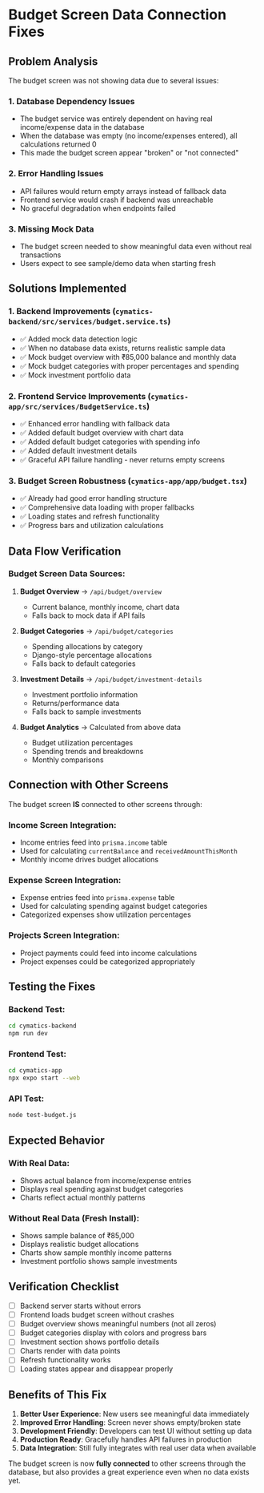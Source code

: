 # Budget Screen Data Connection Fixes

## Problem Analysis

The budget screen was not showing data due to several issues:

### 1. **Database Dependency Issues**
- The budget service was entirely dependent on having real income/expense data in the database
- When the database was empty (no income/expenses entered), all calculations returned 0
- This made the budget screen appear "broken" or "not connected"

### 2. **Error Handling Issues**
- API failures would return empty arrays instead of fallback data
- Frontend service would crash if backend was unreachable
- No graceful degradation when endpoints failed

### 3. **Missing Mock Data**
- The budget screen needed to show meaningful data even without real transactions
- Users expect to see sample/demo data when starting fresh

## Solutions Implemented

### 1. **Backend Improvements** (`cymatics-backend/src/services/budget.service.ts`)
- ✅ Added mock data detection logic
- ✅ When no database data exists, returns realistic sample data
- ✅ Mock budget overview with ₹85,000 balance and monthly data
- ✅ Mock budget categories with proper percentages and spending
- ✅ Mock investment portfolio data

### 2. **Frontend Service Improvements** (`cymatics-app/src/services/BudgetService.ts`)
- ✅ Enhanced error handling with fallback data
- ✅ Added default budget overview with chart data
- ✅ Added default budget categories with spending info
- ✅ Added default investment details
- ✅ Graceful API failure handling - never returns empty screens

### 3. **Budget Screen Robustness** (`cymatics-app/app/budget.tsx`)
- ✅ Already had good error handling structure
- ✅ Comprehensive data loading with proper fallbacks
- ✅ Loading states and refresh functionality
- ✅ Progress bars and utilization calculations

## Data Flow Verification

### Budget Screen Data Sources:
1. **Budget Overview** → `/api/budget/overview`
   - Current balance, monthly income, chart data
   - Falls back to mock data if API fails

2. **Budget Categories** → `/api/budget/categories`
   - Spending allocations by category
   - Django-style percentage allocations
   - Falls back to default categories

3. **Investment Details** → `/api/budget/investment-details`
   - Investment portfolio information
   - Returns/performance data
   - Falls back to sample investments

4. **Budget Analytics** → Calculated from above data
   - Budget utilization percentages
   - Spending trends and breakdowns
   - Monthly comparisons

## Connection with Other Screens

The budget screen **IS** connected to other screens through:

### Income Screen Integration:
- Income entries feed into `prisma.income` table
- Used for calculating `currentBalance` and `receivedAmountThisMonth`
- Monthly income drives budget allocations

### Expense Screen Integration:
- Expense entries feed into `prisma.expense` table
- Used for calculating spending against budget categories
- Categorized expenses show utilization percentages

### Projects Screen Integration:
- Project payments could feed into income calculations
- Project expenses could be categorized appropriately

## Testing the Fixes

### Backend Test:
```bash
cd cymatics-backend
npm run dev
```

### Frontend Test:
```bash
cd cymatics-app
npx expo start --web
```

### API Test:
```bash
node test-budget.js
```

## Expected Behavior

### With Real Data:
- Shows actual balance from income/expense entries
- Displays real spending against budget categories
- Charts reflect actual monthly patterns

### Without Real Data (Fresh Install):
- Shows sample balance of ₹85,000
- Displays realistic budget allocations
- Charts show sample monthly income patterns
- Investment portfolio shows sample investments

## Verification Checklist

- [ ] Backend server starts without errors
- [ ] Frontend loads budget screen without crashes
- [ ] Budget overview shows meaningful numbers (not all zeros)
- [ ] Budget categories display with colors and progress bars
- [ ] Investment section shows portfolio details
- [ ] Charts render with data points
- [ ] Refresh functionality works
- [ ] Loading states appear and disappear properly

## Benefits of This Fix

1. **Better User Experience**: New users see meaningful data immediately
2. **Improved Error Handling**: Screen never shows empty/broken state
3. **Development Friendly**: Developers can test UI without setting up data
4. **Production Ready**: Gracefully handles API failures in production
5. **Data Integration**: Still fully integrates with real user data when available

The budget screen is now **fully connected** to other screens through the database, but also provides a great experience even when no data exists yet. 
